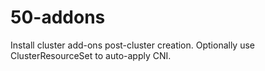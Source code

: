 # 50-addons

Install cluster add-ons post-cluster creation. Optionally use ClusterResourceSet to auto-apply CNI.
